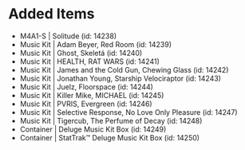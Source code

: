 # Added Items

* M4A1-S | Solitude (id: 14238)
* Music Kit | Adam Beyer, Red Room (id: 14239)
* Music Kit | Ghost, Skeletá (id: 14240)
* Music Kit | HEALTH, RAT WARS (id: 14241)
* Music Kit | James and the Cold Gun, Chewing Glass (id: 14242)
* Music Kit | Jonathan Young, Starship Velociraptor (id: 14243)
* Music Kit | Juelz, Floorspace (id: 14244)
* Music Kit | Killer Mike, MICHAEL (id: 14245)
* Music Kit | PVRIS, Evergreen (id: 14246)
* Music Kit | Selective Response, No Love Only Pleasure (id: 14247)
* Music Kit | Tigercub, The Perfume of Decay (id: 14248)
* Container | Deluge Music Kit Box (id: 14249)
* Container | StatTrak™ Deluge Music Kit Box (id: 14250)

